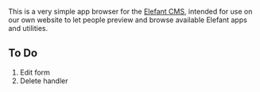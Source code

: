 This is a very simple app browser for the [Elefant CMS](http://www.elefantcms.com/),
intended for use on our own website to let people preview and browse
available Elefant apps and utilities.

## To Do

1. Edit form
2. Delete handler
